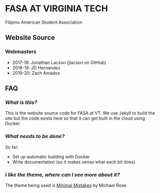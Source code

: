 # FASA AT VIRGINIA TECH  
Filipino American Student Association

## Website Source

### Webmasters
* 2017-18: Jonathan Lacson (jlacson on GitHub)
* 2018-19: JD Hernandez
* 2019-20: Zach Amados

## FAQ

### *What is this?*

This is the website source code for FASA at VT. We use Jekyll to build the site but the code exists here so that it can get built in the cloud using Docker.

### *What needs to be done?*

So far:  
 - Set up automatic building with Docker
 - Write documentation (so it makes sense what each bit does)

### *I like the theme, where can I see more about it?*

The theme being used is [Minimal Mistakes](https://mmistakes.github.io/minimal-mistakes/) by Michael Rose.
